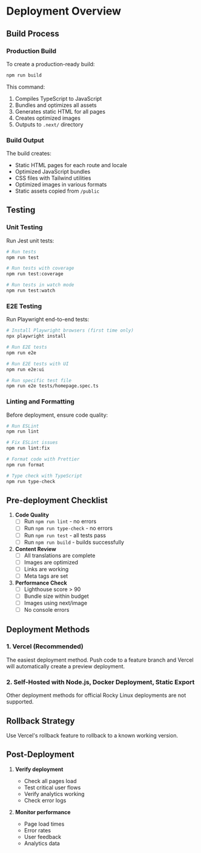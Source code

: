 # Deployment Overview

## Build Process

### Production Build

To create a production-ready build:

```bash
npm run build
```

This command:

1. Compiles TypeScript to JavaScript
2. Bundles and optimizes all assets
3. Generates static HTML for all pages
4. Creates optimized images
5. Outputs to `.next/` directory

### Build Output

The build creates:

- Static HTML pages for each route and locale
- Optimized JavaScript bundles
- CSS files with Tailwind utilities
- Optimized images in various formats
- Static assets copied from `/public`

## Testing

### Unit Testing

Run Jest unit tests:

```bash
# Run tests
npm run test

# Run tests with coverage
npm run test:coverage

# Run tests in watch mode
npm run test:watch
```

### E2E Testing

Run Playwright end-to-end tests:

```bash
# Install Playwright browsers (first time only)
npx playwright install

# Run E2E tests
npm run e2e

# Run E2E tests with UI
npm run e2e:ui

# Run specific test file
npm run e2e tests/homepage.spec.ts
```

### Linting and Formatting

Before deployment, ensure code quality:

```bash
# Run ESLint
npm run lint

# Fix ESLint issues
npm run lint:fix

# Format code with Prettier
npm run format

# Type check with TypeScript
npm run type-check
```

## Pre-deployment Checklist

1. **Code Quality**
   - [ ] Run `npm run lint` - no errors
   - [ ] Run `npm run type-check` - no errors
   - [ ] Run `npm run test` - all tests pass
   - [ ] Run `npm run build` - builds successfully

2. **Content Review**
   - [ ] All translations are complete
   - [ ] Images are optimized
   - [ ] Links are working
   - [ ] Meta tags are set

3. **Performance Check**
   - [ ] Lighthouse score > 90
   - [ ] Bundle size within budget
   - [ ] Images using next/image
   - [ ] No console errors

## Deployment Methods

### 1. Vercel (Recommended)

The easiest deployment method. Push code to a feature branch and Vercel will automatically create a preview deployment.

### 2. Self-Hosted with Node.js, Docker Deployment, Static Export

Other deployment methods for official Rocky Linux deployments are not supported.

## Rollback Strategy

Use Vercel's rollback feature to rollback to a known working version.

## Post-Deployment

1. **Verify deployment**
   - Check all pages load
   - Test critical user flows
   - Verify analytics working
   - Check error logs

2. **Monitor performance**
   - Page load times
   - Error rates
   - User feedback
   - Analytics data
